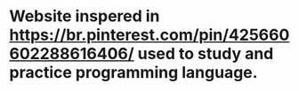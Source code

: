 # Website inspered in https://br.pinterest.com/pin/425660602288616406/ used to study and practice programming language.

